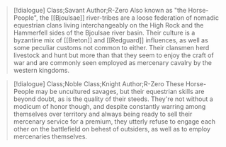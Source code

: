 >[!dialogue] Class;Savant Author;R-Zero
>Also known as "the Horse-People", the [[Bjoulsae]] river-tribes are a loose federation of nomadic equestrian clans living interchangeably on the High Rock and the Hammerfell sides of the Bjoulsae river basin. Their culture is a byzantine mix of [[Breton]] and [[Redguard]] influences, as well as some peculiar customs not common to either. Their clansmen herd livestock and hunt but more than that they seem to enjoy the craft of war and are commonly seen employed as mercenary cavalry by the western kingdoms.

>[!dialogue] Class;Noble Class;Knight Author;R-Zero
>These Horse-People may be uncultured savages, but their equestrian skills are beyond doubt, as is the quality of their steeds. They're not without a modicum of honor though, and despite constantly warring among themselves over territory and always being ready to sell their mercenary service for a premium, they utterly refuse to engage each other on the battlefield on behest of outsiders, as well as to employ mercenaries themselves.